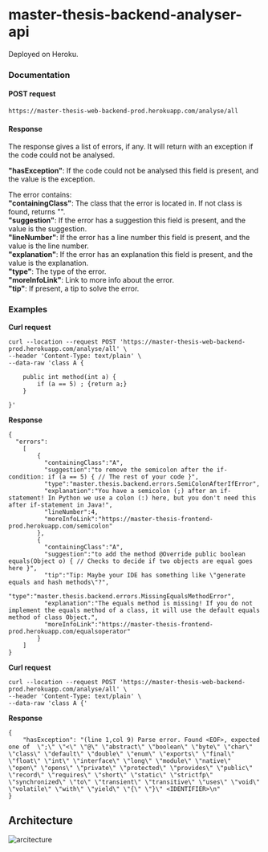 # master-thesis-backend-analyser-api

Deployed on Heroku. 


### Documentation 

#### POST request

```
https://master-thesis-web-backend-prod.herokuapp.com/analyse/all
```
#### Response 

The response gives a list of errors, if any. It will return with an exception if the code could not be analysed.
 
 **"hasException"**: If the code could not be analysed this field is present, and the value is the exception.

The error contains:   
**"containingClass"**: The class that the error is located in. If not class is found, returns "".   
**"suggestion"**: If the error has a suggestion this field is present, and the value is the suggestion.   
**"lineNumber"**: If the error has a line number this field is present, and the value is the line number.     
**"explanation"**: If the error has an explanation this field is present, and the value is the explanation.  
**"type"**: The type of the error.   
**"moreInfoLink"**: Link to more info about the error.   
**"tip"**: If present, a tip to solve the error.

### Examples 
**Curl request**
```
curl --location --request POST 'https://master-thesis-web-backend-prod.herokuapp.com/analyse/all' \
--header 'Content-Type: text/plain' \
--data-raw 'class A {

    public int method(int a) {
        if (a == 5) ; {return a;}
    }

}'
```

**Response** 
```
{
  "errors":
    [
        {
          "containingClass":"A",
          "suggestion":"to remove the semicolon after the if-condition: if (a == 5) { // The rest of your code }",
          "type":"master.thesis.backend.errors.SemiColonAfterIfError",
          "explanation":"You have a semicolon (;) after an if-statement! In Python we use a colon (:) here, but you don't need this after if-statement in Java!",
          "lineNumber":4,
          "moreInfoLink":"https://master-thesis-frontend-prod.herokuapp.com/semicolon"
        },
        {
          "containingClass":"A",
          "suggestion":"to add the method @Override public boolean equals(Object o) { // Checks to decide if two objects are equal goes here }",
          "tip":"Tip: Maybe your IDE has something like \"generate equals and hash methods\"?",
          "type":"master.thesis.backend.errors.MissingEqualsMethodError",
          "explanation":"The equals method is missing! If you do not implement the equals method of a class, it will use the default equals method of class Object.",
          "moreInfoLink":"https://master-thesis-frontend-prod.herokuapp.com/equalsoperator"
        }
    ]
}
```
**Curl request**
```
curl --location --request POST 'https://master-thesis-web-backend-prod.herokuapp.com/analyse/all' \
--header 'Content-Type: text/plain' \
--data-raw 'class A {'
```

**Response** 
```
{
    "hasException": "(line 1,col 9) Parse error. Found <EOF>, expected one of  \";\" \"<\" \"@\" \"abstract\" \"boolean\" \"byte\" \"char\" \"class\" \"default\" \"double\" \"enum\" \"exports\" \"final\" \"float\" \"int\" \"interface\" \"long\" \"module\" \"native\" \"open\" \"opens\" \"private\" \"protected\" \"provides\" \"public\" \"record\" \"requires\" \"short\" \"static\" \"strictfp\" \"synchronized\" \"to\" \"transient\" \"transitive\" \"uses\" \"void\" \"volatile\" \"with\" \"yield\" \"{\" \"}\" <IDENTIFIER>\n"
}
```

## Architecture 

![arcitecture](https://user-images.githubusercontent.com/48728008/151001283-69cd144b-766d-4972-97be-93d5a03f28a8.png)

